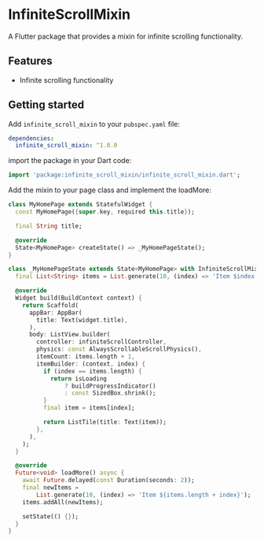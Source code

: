 # InfiniteScrollMixin

A Flutter package that provides a mixin for infinite scrolling functionality.

## Features

- Infinite scrolling functionality

## Getting started
Add `infinite_scroll_mixin` to your `pubspec.yaml` file:

```yaml
dependencies:
  infinite_scroll_mixin: ^1.0.0
```

import the package in your Dart code:

```dart
import 'package:infinite_scroll_mixin/infinite_scroll_mixin.dart';
```


Add the mixin to your page class and implement the loadMore:
```dart
class MyHomePage extends StatefulWidget {
  const MyHomePage({super.key, required this.title});

  final String title;

  @override
  State<MyHomePage> createState() => _MyHomePageState();
}

class _MyHomePageState extends State<MyHomePage> with InfiniteScrollMixin {
  final List<String> items = List.generate(10, (index) => 'Item $index');

  @override
  Widget build(BuildContext context) {
    return Scaffold(
      appBar: AppBar(
        title: Text(widget.title),
      ),
      body: ListView.builder(
        controller: infiniteScrollController,
        physics: const AlwaysScrollableScrollPhysics(),
        itemCount: items.length + 1,
        itemBuilder: (context, index) {
          if (index == items.length) {
            return isLoading
                ? buildProgressIndicator()
                : const SizedBox.shrink();
          }
          final item = items[index];

          return ListTile(title: Text(item));
        },
      ),
    );
  }

  @override
  Future<void> loadMore() async {
    await Future.delayed(const Duration(seconds: 2));
    final newItems =
        List.generate(10, (index) => 'Item ${items.length + index}');
    items.addAll(newItems);

    setState(() {});
  }
}

```
